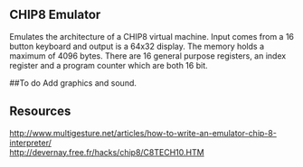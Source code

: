 ## CHIP8 Emulator 
Emulates the architecture of a CHIP8 virtual machine. Input comes from a 16 button keyboard and output is a 64x32 display. 
The memory holds a maximum of 4096 bytes. There are 16 general purpose registers, an index register and a program counter which are both 16 bit. 

##To do
Add graphics and sound. 

## Resources
http://www.multigesture.net/articles/how-to-write-an-emulator-chip-8-interpreter/ </br>
http://devernay.free.fr/hacks/chip8/C8TECH10.HTM

